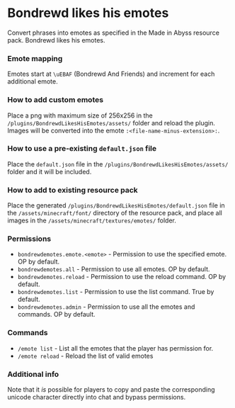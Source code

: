 # Bondrewd likes his emotes
Convert phrases into emotes as specified in the Made in Abyss resource pack. Bondrewd likes his emotes.

### Emote mapping
Emotes start at `\uEBAF` (Bondrewd And Friends) and increment for each additional emote.

### How to add custom emotes
Place a png with maximum size of 256x256 in the `/plugins/BondrewdLikesHisEmotes/assets/` folder and reload the plugin. Images will be converted into the emote `:<file-name-minus-extension>:`.

### How to use a pre-existing `default.json` file
Place the `default.json` file in the `/plugins/BondrewdLikesHisEmotes/assets/` folder and it will be included.

### How to add to existing resource pack
Place the generated `/plugins/BondrewdLikesHisEmotes/default.json` file in the `/assets/minecraft/font/` directory of the resource pack, and place all images in the `/assets/minecraft/textures/emotes/` folder.

### Permissions
- `bondrewdemotes.emote.<emote>` - Permission to use the specified emote. OP by default.
- `bondrewdemotes.all` - Permission to use all emotes. OP by default.
- `bondrewdemotes.reload` - Permission to use the reload command. OP by default.
- `bondrewdemotes.list` - Permission to use the list command. True by default.
- `bondrewdemotes.admin` - Permission to use all the emotes and commands. OP by default.

### Commands
- `/emote list` - List all the emotes that the player has permission for.
- `/emote reload` - Reload the list of valid emotes

### Additional info
Note that it *is* possible for players to copy and paste the corresponding unicode character directly into chat and bypass permissions.
